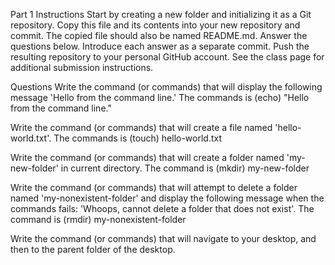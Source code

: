 Part 1
Instructions
Start by creating a new folder and initializing it as a Git repository.
Copy this file and its contents into your new repository and commit. The copied file should also be named README.md.
Answer the questions below. Introduce each answer as a separate commit.
Push the resulting repository to your personal GitHub account.
See the class page for additional submission instructions.

Questions
Write the command (or commands) that will display the following message 'Hello from the command line.'
The commands is (echo) "Hello from the command line."

Write the command (or commands) that will create a file named 'hello-world.txt'.
The commands is (touch) hello-world.txt

Write the command (or commands) that will create a folder named 'my-new-folder' in current directory.
The command is (mkdir) my-new-folder

Write the command (or commands) that will attempt to delete a folder named 'my-nonexistent-folder' and display the 
following message when the commands fails: 'Whoops, cannot delete a folder that does not exist'.
The command is (rmdir) my-nonexistent-folder

Write the command (or commands) that will navigate to your desktop, and then to the parent folder of the desktop.
